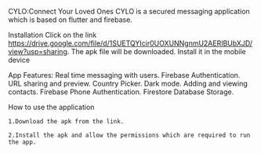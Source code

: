 CYLO:Connect Your Loved Ones
    CYLO is a secured messaging application which is based on flutter and firebase.

Installation
    Click on the link
    https://drive.google.com/file/d/1SUETQYIcir0UOXUNNgnmU2AERIBUbXJD/view?usp=sharing.
    The apk file will be downloaded. Install it in the mobile device

App Features:
    Real time messaging with users.
    Firebase Authentication.
    URL sharing and preview.
    Country Picker.
    Dark mode.
    Adding and viewing contacts.
    Firebase Phone Authentication.
    Firestore Database Storage.

How to use the application

    1.Download the apk from the link. 

    2.Install the apk and allow the permissions which are required to run the app.
    
